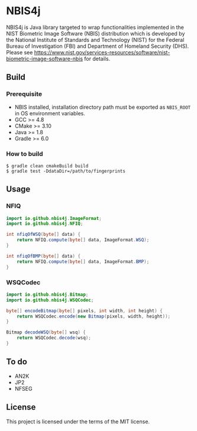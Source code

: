# NBIS4j

NBIS4j is Java library targeted to wrap functionalities implemented in the NIST Biometric Image Software (NBIS) distribution which is developed by the National Institute of Standards and Technology (NIST) for the Federal Bureau of Investigation (FBI) and Department of Homeland Security (DHS). Please see https://www.nist.gov/services-resources/software/nist-biometric-image-software-nbis for details.

## Build

### Prerequisite
- NBIS installed, installation directory path must be exported as `NBIS_ROOT` in OS environment variables.
- GCC >= 4.8
- CMake >= 3.10
- Java >= 1.8
- Gradle >= 6.0

### How to build
```
$ gradle clean cmakeBuild build
$ gradle test -DdataDir=/path/to/fingerprints
```

## Usage
### NFIQ
```java
import io.github.nbis4j.ImageFormat;
import io.github.nbis4j.NFIQ;

int nfiqOfWSQ(byte[] data) {
    return NFIQ.compute(byte[] data, ImageFormat.WSQ);
}

int nfiqOfBMP(byte[] data) {
    return NFIQ.compute(byte[] data, ImageFormat.BMP);
}
```

### WSQCodec
```java
import io.github.nbis4j.Bitmap;
import io.github.nbis4j.WSQCodec;

byte[] encodeBitmap(byte[] pixels, int width, int height) {
    return WSQCodec.encode(new Bitmap(pixels, width, height));
}

Bitmap decodeWSQ(byte[] wsq) {
    return WSQCodec.decode(wsq);
}
```

## To do
- AN2K
- JP2
- NFSEG

## License
This project is licensed under the terms of the MIT license.
